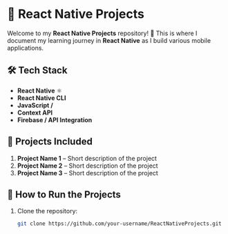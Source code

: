 # 📱 React Native Projects  

Welcome to my **React Native Projects** repository! 🚀 This is where I document my learning journey in **React Native** as I build various mobile applications.  

## 🛠 Tech Stack  
- **React Native** ⚛️  
- **React Native CLI**  
- **JavaScript /**  
- **Context API**  
- **Firebase / API Integration**  

## 📂 Projects Included  
1. **Project Name 1** – Short description of the project  
2. **Project Name 2** – Short description of the project  
3. **Project Name 3** – Short description of the project  

## 🚀 How to Run the Projects  
1. Clone the repository:  
   ```bash
   git clone https://github.com/your-username/ReactNativeProjects.git
